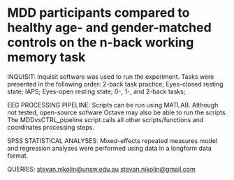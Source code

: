 # MDD participants compared to healthy age- and gender-matched controls on the n-back working memory task

INQUISIT:
Inquisit software was used to run the experiment. 
Tasks were presented in the following order:
  2-back task practice;
  Eyes-closed resting state;
  IAPS;
  Eyes-open resting state;
  0-, 1-, and 2-back tasks;
  

EEG PROCESSING PIPELINE:
Scripts can be run using MATLAB. 
Although not tested, open-source sofware Octave may also be able to run the scripts.
The MDDvsCTRL_pipeline script calls all other scripts/functions and coordinates processing steps. 


SPSS STATISTICAL ANALYSES:
Mixed-effects repeated measures model and regression analyses were performed using data in a longform data format. 


QUERIES:
stevan.nikolin@unsw.edu.au
stevan.nikolin@gmail.com
